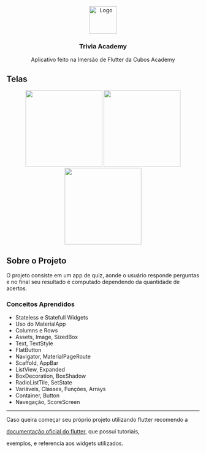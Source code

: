 <p align="center">
<img src="https://i.imgur.com/Er4NnIh.png" alt="Logo" width=72 height=72>
  <h3 align="center">Trivia Academy</h3>
  <p align="center">
    Aplicativo feito na Imersão de Flutter da Cubos Academy
  </p>
</p>


## Telas
<div align="center">
<img src="https://i.imgur.com/CsK3fP1.png" width=200>
<img src="https://i.imgur.com/rpttasb.png" width=200>
<img src="https://i.imgur.com/4AE93Ds.png" width=200>
 </div> 

## Sobre o Projeto
O projeto consiste em um app de quiz, aonde o usuário responde perguntas e no final seu resultado é computado dependendo da quantidade de acertos.
  
### Conceitos Aprendidos
- Stateless e Statefull Widgets
- Uso do MaterialApp
- Columns e Rows
- Assets, Image, SizedBox
- Text, TextStyle
- FlatButton
- Navigator, MaterialPageRoute
- Scaffold, AppBar
- ListView, Expanded
- BoxDecoration, BoxShadow
- RadioListTile, SetState
- Variáveis, Classes, Funções, Arrays
- Container, Button
- Navegação, ScoreScreen
  
 <hr>

Caso queira começar seu próprio projeto utilizando flutter recomendo a

[documentação oficial do flutter](https://flutter.dev/docs), que possui tutoriais,

exemplos, e referencia aos widgets utilizados.
  

  


